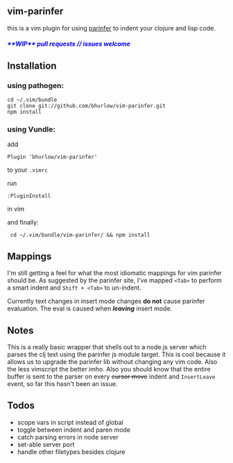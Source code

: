 ## vim-parinfer

this is a vim plugin for using [parinfer](https://shaunlebron.github.io/parinfer/) to indent your clojure and lisp code.

<h5 style="color: blue;"> **WIP** pull requests // issues welcome </h5>

## Installation 

### using pathogen: 

```
cd ~/.vim/bundle
git clone git://github.com/bhurlow/vim-parinfer.git
npm install 
```
### using Vundle:

add 

```
Plugin 'bhurlow/vim-parinfer'
```

to your `.vimrc`

run
 
```
:PluginInstall
```
in vim
 
and finally:

```
 cd ~/.vim/bundle/vim-parinfer/ && npm install
```


## Mappings 

I'm still getting a feel for what the most idiomatic mappings for vim parinfer should be. As suggested by the parinfer site, I've mapped `<Tab>` to perform a smart indent and `Shift + <Tab>` to un-indent. 

Currently text changes in insert mode changes **do not** cause parinfer evaluation. The eval is caused when ***leaving*** insert mode. 

## Notes

This is a really basic wrapper that shells out to a node.js server which parses the clj text using the parinfer js module target. This is cool because it allows us to upgrade the parinfer lib without changing any vim code. Also the less vimscript the better imho. Also you should know that the entire buffer is sent to the parser on every ~~cursor move~~ indent and `InsertLeave` event, so far this hasn't been an issue.

## Todos

- scope vars in script instead of global 
- toggle between indent and paren mode
- catch parsing errors in node server
- set-able server port 
- handle other filetypes besides clojure 



